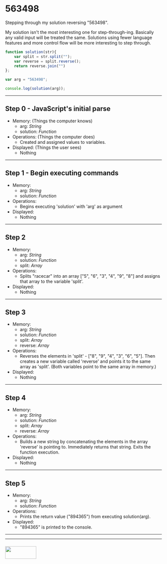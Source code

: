 # 563498

Stepping through my solution reversing "563498".

My solution isn't the most interesting one for step-through-ing.  Basically any valid input will be treated the same.  Solutions using fewer language features and more control flow will be more interesting to step through.

```js
function solution(str){
    var split = str.split(""); 
    var reverse = split.reverse(); 
    return reverse.join("") 
};

var arg = "563498";

console.log(solution(arg));

```
---

## Step 0 - JavaScript's initial parse
* Memory: (Things the computer knows)
  * arg: _String_ 
  * solution: _Function_
* Operations: (Things the computer does)
  * Created and assigned values to variables.
* Displayed: (Things the user sees)
  * Nothing

---

## Step 1 - Begin executing commands
* Memory: 
  * arg: _String_ 
  * solution: _Function_
* Operations: 
  * Begins executing 'solution' with 'arg' as argument
* Displayed: 
  * Nothing

---

## Step 2
* Memory: 
  * arg: _String_ 
  * solution: _Function_
  * split: _Array_
* Operations: 
  * Splits "racecar" into an array ["5", "6", "3", "4", "9", "8"] and assigns that array to the variable 'split'.
* Displayed: 
  * Nothing

---

## Step 3
* Memory: 
  * arg: _String_ 
  * solution: _Function_
  * split: _Array_
  * reverse: _Array_
* Operations: 
  * Reverses the elements in 'split' - ["8", "9", "4", "3", "6", "5"]. Then creates a new variable called 'reverse' and points it to the same array as 'split'. (Both variables point to the same array in memory.)
* Displayed: 
  * Nothing

---

## Step 4
* Memory: 
  * arg: _String_ 
  * solution: _Function_
  * split: _Array_
  * reverse: _Array_
* Operations: 
  * Builds a new string by concatenating the elements in the array 'reverse' is pointing to. Immediately returns that string.  Exits the function execution.
* Displayed: 
  * Nothing

---

## Step 5
* Memory:
  * arg: _String_ 
  * solution: _Function_
* Operations:
  * Prints the return value ("894365") from executing solution(arg).
* Displayed:
  * "894365" is printed to the console.

___
___
### <a href="http://elewa.education/blog" target="_blank"><img src="https://user-images.githubusercontent.com/18554853/34921062-506450ae-f97d-11e7-875f-6feeb26ad72d.png" width="100" height="40"/></a>











